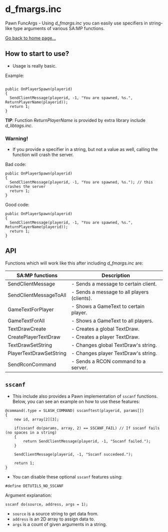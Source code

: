 # d_fmargs.inc

Pawn FuncArgs - Using *d_fmargs.inc* you can easily use specifiers in string-like type arguments of various SA:MP functions.

[Go back to home page...](README.md)

## How to start to use?

- Usage is really basic.

Example:

```pawn

public OnPlayerSpawn(playerid)
{
  SendClientMessage(playerid, -1, "You are spawned, %s.", ReturnPlayerName(playerid));
  return 1;
}
```
**TIP**: Function *ReturnPlayerName* is provided by extra library include *d_libtags.inc*.

### Warning!

- If you provide a specifier in a string, but not a value as well, calling the function will crash the server.

Bad code:
```pawn
public OnPlayerSpawn(playerid)
{
  SendClientMessage(playerid, -1, "You are spawned, %s."); // this crashes the server
  return 1;
}
```
Good code:
```pawn
public OnPlayerSpawn(playerid)
{
  SendClientMessage(playerid, -1, "You are spawned, %s.", ReturnPlayerName(playerid));
  return 1;
}
```
## API

Functions which will work like this after including *d_fmargs.inc* are:

| SA:MP functions      | Description                                                                                |
| -------------------- | ------------------------------------------------------------------------------------------ |
SendClientMessage      | - Sends a message to certain client. |
SendClientMessageToAll | - Sends a message to all players (clients). | 
GameTextForPlayer      | - Shows a GameText to certain player. |
GameTextForAll         | - Shows a GameText to all players. |
TextDrawCreate         | - Creates a global TextDraw. |
CreatePlayerTextDraw   | - Creates a player TextDraw. |
TextDrawSetString      | - Changes global TextDraw's string. |
PlayerTextDrawSetString| - Changes player TextDraw's string. |
SendRconCommand        | - Sends a RCON command to a server. |

## `sscanf`
- This include also provides a Pawn implementation of `sscanf` functions. Below, you can see an example on how to use these features:

```pawn
@command(.type = SLASH_COMMAND) sscanftest(playerid, params[])
{
	new id, array[2][3];
	
	if(sscanf do(params, array, 2) == SSCANF_FAIL) // If sscanf fails (no spaces in a string)
	{
		return SendClientMessage(playerid, -1, "Sscanf failed.");
	}

	SendClientMessage(playerid, -1, "Sscanf succedeed.");

	return 1;
}
```

- You can disable these optional `sscanf` features using:

```pawn
#define DETUTILS_NO_SSCANF
```
Argument explanation:
```pawn
sscanf do(source, address, args = 1);
```
- `source` is a source string to get data from.
- `address` is an 2D array to assign data to.
- `args` is a count of given arguments in a string.
